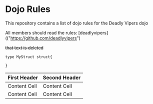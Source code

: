 Dojo Rules
==========

This repository contains a list of dojo rules for the Deadly Vipers dojo

All members should read the rules: [deadlyvipers](("https://github.com/deadlyvipers")

~~that text is deleted~~

```golang
type MyStruct struct{
	
}
```


| First Header  | Second Header |
| ------------- | ------------- |
| Content Cell  | Content Cell  |
| Content Cell  | Content Cell  |

